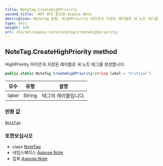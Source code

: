 ```yaml
---
title: NoteTag.CreateHighPriority
second_title: .NET API 참조용 Aspose.Note
description: NoteTag 방법. HighPriority 아이콘과 지정된 레이블로 새 노트 태그를 생성합니다.
type: docs
weight: 560
url: /ko/net/aspose.note/notetag/createhighpriority/
---
```

## NoteTag.CreateHighPriority method

HighPriority 아이콘과 지정된 레이블로 새 노트 태그를 생성합니다.

```csharp
public static NoteTag CreateHighPriority(string label = "Critical")
```

| 모수 | 유형 | 설명 |
| --- | --- | --- |
| label | String | 태그의 레이블입니다. |

### 반환 값

[`NoteTag`](../) .

### 또한보십시오

* class [NoteTag](../)
* 네임스페이스 [Aspose.Note](../../notetag/)
* 집회 [Aspose.Note](../../../)


